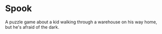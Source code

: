 # Spook
A puzzle game about a kid walking through a warehouse on his way home, but he's afraid of the dark.
